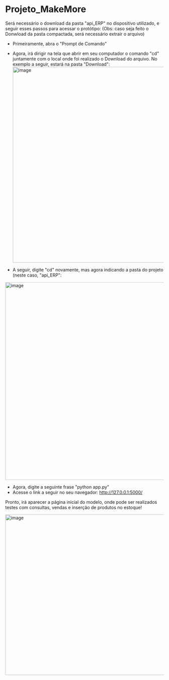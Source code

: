# Projeto_MakeMore


Será necessário o download da pasta "api_ERP" no dispositivo utilizado, e seguir esses passos para acessar o protótipo:
(Obs: caso seja feito o Donwload da pasta compactada, será necessário extrair o arquivo)

* Primeiramente, abra o "Prompt de Comando"
* Agora, irá dirigir na tela que abrir em seu computador o comando "cd" juntamente com o local onde foi realizado o Download do arquivo. No exemplo a seguir, estará na pasta "Download":
  <img width="1109" height="622" alt="image" src="https://github.com/user-attachments/assets/5c080aff-97ec-4070-8d34-c2d86742a816" />

* A seguir, digite "cd" novamente, mas agora indicando a pasta do projeto (neste caso, "api_ERP":
<img width="1111" height="628" alt="image" src="https://github.com/user-attachments/assets/cbdff951-6f2c-4822-a018-347a853add9d" />

* Agora, digite a seguinte frase "python app.py"
* Acesse o link a seguir no seu navegador:
http://127.0.0.1:5000/

Pronto, irá aparecer a página inicial do modelo, onde pode ser realizados testes com consultas, vendas e inserção de produtos no estoque!

<img width="1473" height="510" alt="image" src="https://github.com/user-attachments/assets/1a4345b4-9cc4-48a9-9cc7-bd10d2386c08" />

